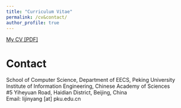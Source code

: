 ```yaml
---
title: "Curriculum Vitae"
permalink: /cv&contact/
author_profile: true
---
```


[My CV [PDF]](https://lijinyang0228/files/cv/CV.pdf)

# Contact
School of Computer Science, Department of EECS, Peking University
Institute of Information Engineering, Chinese Academy of Sciences<br>
#5 Yiheyuan Road, Haidian District,
Beijing, China<br>
Email: lijinyang [at] pku.edu.cn
